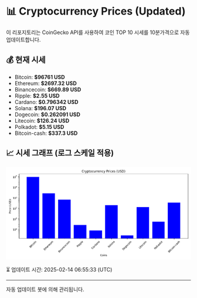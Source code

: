
# 📊 Cryptocurrency Prices (Updated)

이 리포지토리는 CoinGecko API를 사용하여 코인 TOP 10 시세를 10분가격으로 자동 업데이트합니다.

## 💰 현재 시세
- Bitcoin: **$96761 USD**
- Ethereum: **$2697.32 USD**
- Binancecoin: **$669.89 USD**
- Ripple: **$2.55 USD**
- Cardano: **$0.796342 USD**
- Solana: **$196.07 USD**
- Dogecoin: **$0.262091 USD**
- Litecoin: **$126.24 USD**
- Polkadot: **$5.15 USD**
- Bitcoin-cash: **$337.3 USD**

## 📈 시세 그래프 (로그 스케일 적용)
![Crypto Prices](crypto_prices.png)

⏳ 업데이트 시간: 2025-02-14 06:55:33 (UTC)

---
자동 업데이트 봇에 의해 관리됩니다.
